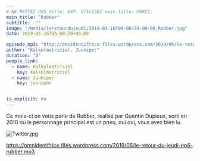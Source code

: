 ```yaml
---
# NE METTEZ PAS title: SVP. UTILISEZ main_title: MERCI.
main_title: "Rubber"
subtitle:  ""
image: "/media/leretourdujeudi/2019-05-16T06-00-59-00-00_Rubber.jpg"
date: 2019-05-16T06:00:59+00:00

episode_mp3: "http://omnidentifrice.files.wordpress.com/2019/05/le-retour-du-jeudi-ep6-rubber.mp3"
author: "Kalkulmatriciel, Juuniper"
duration: "0"
people_link: 
  - name: Kalkulmatriciel
    key: kalkulmatriciel
  - name: Juuniper
    key: juuniper


is_explicit: no
---
```


<PodcastHeader/>

<!-- ECRIRE LA DESCRIPTION DE L'EPISODE SOUS CETTE LIGNE -->
<p>Ce mois-ci on vous parle de Rubber, réalisé par Quentin Dupieux, sorti en 2010 où le personnage principal est un pneu, oui oui, vous avez bien lu.</p>
<p><img src="https://retourdujeudi.files.wordpress.com/2019/05/twitter.jpg" alt="Twitter.jpg"></p>
<p><a href="https://omnidentifrice.files.wordpress.com/2019/05/le-retour-du-jeudi-ep6-rubber.mp3" rel="nofollow">https://omnidentifrice.files.wordpress.com/2019/05/le-retour-du-jeudi-ep6-rubber.mp3</a></p>


